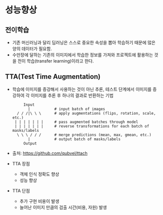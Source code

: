 # 성능향상

## 전이학습
- 기존 머신러닝과 달리 딥러닝은 스스로 중요한 속성을 뽑아 학습하기 때문에 많은 양의 데이터가 필요함.
- 수만장에 달하는 기존의 이미지에서 학습한 정보를 가져와 프로젝트에 활용하는 것을 전이 학습(transfer learning)이라고 한다.


## TTA(Test Time Augmentation)
- 학습에 이미지를 증강해서 사용하는 것이 아닌 추론, 테스트 단계에서 이미지를 증강하여 각 이미지를 추론 후 하나의 결과로 반환하는 기법
    
           Input
             |           # input batch of images 
        / / /|\ \ \      # apply augmentations (flips, rotation, scale, etc.)
       | | | | | | |     # pass augmented batches through model
       | | | | | | |     # reverse transformations for each batch of masks/labels
        \ \ \ / / /      # merge predictions (mean, max, gmean, etc.)
             |           # output batch of masks/labels
           Output
- 출처: https://github.com/qubvel/ttach

- TTA 장점
    - 객체 인식 정확도 향상
    - 성능 향상
    
- TTA 단점
    - 추가 구현 비용이 발생
    - 늘어난 이미지 만큼의 검출 시간(비용, 자원) 발생
    